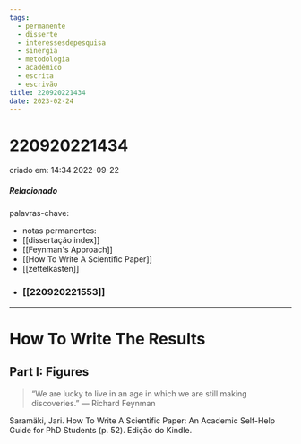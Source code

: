 ```yaml
---
tags:
  - permanente
  - disserte
  - interessesdepesquisa
  - sinergia
  - metodologia
  - acadêmico
  - escrita
  - escrivão
title: 220920221434
date: 2023-02-24
---
```


# 220920221434

criado em: 14:34 2022-09-22

##### Relacionado

palavras-chave: 

- notas permanentes: 
- [[dissertação index]]
- [[Feynman's Approach]]
- [[How To Write A Scientific Paper]]
- [[zettelkasten]]
- ### [[220920221553]]

---

# How To Write The Results

## Part I: Figures 

>“We are lucky to live in an age in which we are still making discoveries.” — Richard Feynman

Saramäki, Jari. How To Write A Scientific Paper: An Academic Self-Help Guide for PhD Students (p. 52). Edição do Kindle. 
